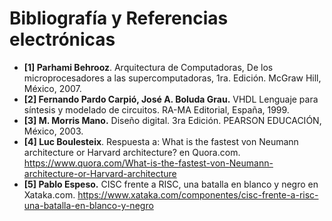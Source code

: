 # Bibliografía y Referencias electrónicas

- **[1] Parhami Behrooz**. Arquitectura de Computadoras, De los microprocesadores a las supercomputadoras, 1ra. Edición. McGraw Hill, México, 2007. 
- **[2] Fernando Pardo Carpió, José A. Boluda Grau.** VHDL Lenguaje para síntesis y modelado de circuitos. RA-MA Editorial, España, 1999.
- **[3] M. Morris Mano.** Diseño digital. 3ra Edición. PEARSON EDUCACIÓN, México, 2003.
- **[4] Luc Boulesteix**. Respuesta a: What is the fastest von Neumann architecture or Harvard architecture? en Quora.com.
  https://www.quora.com/What-is-the-fastest-von-Neumann-architecture-or-Harvard-architecture
- **[5] Pablo Espeso.** CISC frente a RISC, una batalla en blanco y negro en Xataka.com.
  https://www.xataka.com/componentes/cisc-frente-a-risc-una-batalla-en-blanco-y-negro